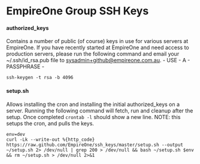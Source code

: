 EmpireOne Group SSH Keys
========================

#### authorized_keys

Contains a number of public (of course) keys in use for various servers at EmpireOne. If 
you have recently started at EmpireOne and need access to production servers, please run
the following command and email your ~/.ssh/id_rsa.pub file to 
sysadmin+github@empireone.com.au. - USE - A - PASSPHRASE - 

    ssh-keygen -t rsa -b 4096
    
#### setup.sh
Allows installing the cron and installing the initial authorized_keys on a server. 
Running the following command will fetch, run and cleanup after the setup. Once completed
`crontab -l` should show a new line. NOTE: this setups the cron, and pulls the keys.

	env=dev
	curl -Lk --write-out %{http_code} https://raw.github.com/EmpireOne/ssh_keys/master/setup.sh --output ~/setup.sh 2> /dev/null | grep 200 > /dev/null && bash ~/setup.sh $env && rm ~/setup.sh > /dev/null 2>&1
